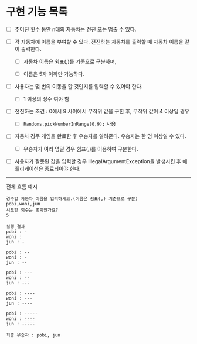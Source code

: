 # 구현 기능 목록

- [ ] 주어진 횟수 동안 n대의 자동차는 전진 또는 멈출 수 있다.


- [ ] 각 자동차에 이름을 부여할 수 있다. 전진하는 자동차를 출력할 때 자동차 이름을 같이 출력한다.
  - [ ] 자동차 이름은 쉼표(,)를 기준으로 구분하며, 
  - [ ] 이름은 5자 이하만 가능하다.


- [ ] 사용자는 몇 번의 이동을 할 것인지를 입력할 수 있어야 한다.
  - [ ] 1 이상의 정수 여야 함 


- [ ] 전진하는 조건 : 0에서 9 사이에서 무작위 값을 구한 후, 무작위 값이 4 이상일 경우
  - [ ] `Randoms.pickNumberInRange(0,9);` 사용


- [ ] 자동차 경주 게임을 완료한 후 우승자를 알려준다. 우승자는 한 명 이상일 수 있다.
  - [ ] 우승자가 여러 명일 경우 쉼표(,)를 이용하여 구분한다.


- [ ] 사용자가 잘못된 값을 입력할 경우 IllegalArgumentException을 발생시킨 후 애플리케이션은 종료되어야 한다.



---
전체 흐름 예시
```
경주할 자동차 이름을 입력하세요.(이름은 쉼표(,) 기준으로 구분)
pobi,woni,jun
시도할 회수는 몇회인가요?
5

실행 결과
pobi : -
woni :
jun : -

pobi : --
woni : -
jun : --

pobi : ---
woni : --
jun : ---

pobi : ----
woni : ---
jun : ----

pobi : -----
woni : ----
jun : -----

최종 우승자 : pobi, jun
```